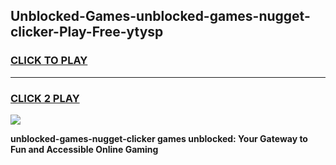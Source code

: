 
## Unblocked-Games-unblocked-games-nugget-clicker-Play-Free-ytysp
<h3>
<a href="https://premium76.site?title=unblocked-games-nugget-clicker&ref=20M">CLICK TO PLAY</a></h3>
<hr>

<h3>
<a href="https://premium76.site?title=unblocked-games-nugget-clicker&ref=20M">CLICK 2 PLAY</a>
  
</h3>

<a href="https://premium76.site?title=unblocked-games-nugget-clicker&ref=19M"><img src="https://clearcache.store/games.png"></a>


**unblocked-games-nugget-clicker games unblocked: Your Gateway to Fun and Accessible Online Gaming**
